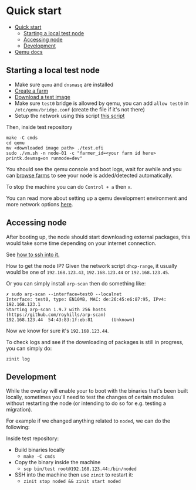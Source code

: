 # Quick start

- [Quick start](#quick-start)
  - [Starting a local test node](#starting-a-local-test-node)
  - [Accessing node](#accessing-node)
  - [Development](#development)
- [Qemu docs](../../qemu/README.md)

## Starting a local test node

* Make sure `qemu` and `dnsmasq` are installed
* [Create a farm](https://manual.grid.tf/farmers/3node_building/1_create_farm.html)
* [Download a test image](https://bootstrap.grid.tf/kernel/zero-os-development-test-v3-generic-7e587e499a.efi)
* Make sure `test0` bridge is allowed by qemu, you can add `allow test0` in `/etc/qemu/bridge.conf` (create the file if it's not there)
* Setup the network using this script [this script](../../qemu/net.sh)

Then, inside test repository

```
make -C cmds
cd qemu
mv <downloaded image path> ./test.efi
sudo ./vm.sh -n node-01 -c "farmer_id=<your farm id here> printk.devmsg=on runmode=dev"
```

You should see the qemu console and boot logs, wait for awhile and you can [browse farms](https://dashboard.dev.grid.tf/explorer/farms) to see your node is added/detected automatically.

To stop the machine you can do `Control + a` then `x`.

You can read more about setting up a qemu development environment and more network options [here](../../qemu/README.md).

## Accessing node

After booting up, the node should start downloading external packages, this would take some time depending on your internet connection.

See [how to ssh into it.](../../qemu/README.md#to-ssh-into-the-machine)

How to get the node IP?
Given the network script `dhcp-range`, it usually would be one of `192.168.123.43`, `192.168.123.44` or `192.168.123.45`. 

Or you can simply install `arp-scan` then do something like:

```
✗ sudo arp-scan --interface=test0 --localnet
Interface: test0, type: EN10MB, MAC: de:26:45:e6:87:95, IPv4: 192.168.123.1
Starting arp-scan 1.9.7 with 256 hosts (https://github.com/royhills/arp-scan)
192.168.123.44  54:43:83:1f:eb:81       (Unknown)
```

Now we know for sure it's `192.168.123.44`.

To check logs and see if the downloading of packages is still in progress, you can simply do:

```
zinit log
```

## Development

While the overlay will enable your to boot with the binaries that's been built locally, sometimes you'll need to test the changes of certain modules without restarting the node (or intending to do so for e.g. testing a migration).

For example if we changed anything related to `noded`, we can do the following:

Inside test repository:

* Build binaries locally
    * `make -C cmds`
* Copy the binary inside the machine
    * `scp bin/test root@192.168.123.44:/bin/noded`
* SSH into the machine then use `zinit` to restart it: 
    * `zinit stop noded && zinit start noded`
